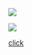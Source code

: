 

<!--
**mirinee22/mirinee22** is a ✨ _special_ ✨ repository because its `README.md` (this file) appears on your GitHub profile.

Here are some ideas to get you started:

- 🔭 I’m currently working on ...
- 🌱 I’m currently learning ...
- 👯 I’m looking to collaborate on ...
- 🤔 I’m looking for help with ...
- 💬 Ask me about ...
- 📫 How to reach me: ...
- 😄 Pronouns: ...
- ⚡ Fun fact: ...
-->

[![](https://img.shields.io/badge/cat-black?style=flat&logo=apachetomcat&logoColor=white)](http://blog.naver.com/storyphoto/viewer.jsp?src=https%3A%2F%2Fblogfiles.pstatic.net%2FMjAyMzA3MTBfODQg%2FMDAxNjg4OTUxNzc2NTAz.7e1EGoyrCHm4MHxrxHb_wXGtWL-X4tFLm8L3yFa9BhIg.nTKC2UAWON8aiHyDzJXPfygB91Nqn39CsWbBDJAUYDUg.JPEG.dmswjd941007%2FKakaoTalk_20230710_095553697_01.jpg)

[![](https://img.shields.io/badge/starter-skyblue)](https://www.youtube.com/watch?v=xm38b3nEFeQ)

[click](https://mirinee22.github.io/Learning-Sharing/mj/a.html)

